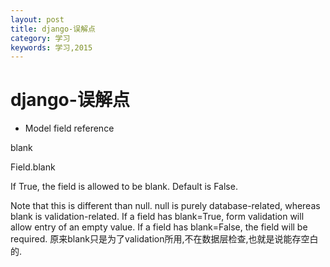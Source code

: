 ```yaml
---
layout: post
title: django-误解点
category: 学习
keywords: 学习,2015
---
```


# django-误解点

+ Model field reference

blank

Field.blank

If True, the field is allowed to be blank. Default is False.

Note that this is different than null. null is purely database-related, whereas blank is validation-related. If a field has blank=True, form validation will allow entry of an empty value. If a field has blank=False, the field will be required.
原来blank只是为了validation所用,不在数据层检查,也就是说能存空白的.
